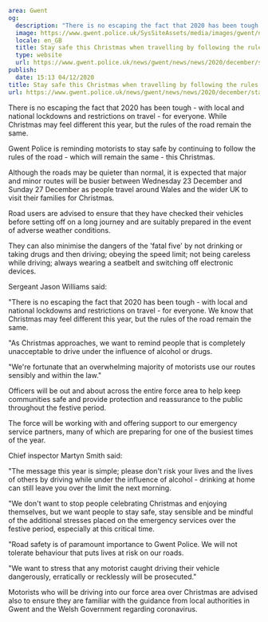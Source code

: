 ```yaml
area: Gwent
og:
  description: "There is no escaping the fact that 2020 has been tough \u2013 with local and national lockdowns and restrictions on travel \u2013 for everyone. While Christmas may feel different this year, but the rules of the road remain the same."
  image: https://www.gwent.police.uk/SysSiteAssets/media/images/gwent/news/2109_09_drink_and_drive_sm_graphics_tw_eng.jpg?crop=(6,0,4994,2625)&amp;w=600&amp;h=300&amp;scale=both
  locale: en_GB
  title: Stay safe this Christmas when travelling by following the rules of the roads
  type: website
  url: https://www.gwent.police.uk/news/gwent/news/news/2020/december/stay-safe-this-christmas-when-travelling-by-following-the-rules-of-the-roads/
publish:
  date: 15:13 04/12/2020
title: Stay safe this Christmas when travelling by following the rules of the roads | Gwent Police
url: https://www.gwent.police.uk/news/gwent/news/news/2020/december/stay-safe-this-christmas-when-travelling-by-following-the-rules-of-the-roads/
```

There is no escaping the fact that 2020 has been tough - with local and national lockdowns and restrictions on travel - for everyone. While Christmas may feel different this year, but the rules of the road remain the same.

Gwent Police is reminding motorists to stay safe by continuing to follow the rules of the road - which will remain the same - this Christmas.

Although the roads may be quieter than normal, it is expected that major and minor routes will be busier between Wednesday 23 December and Sunday 27 December as people travel around Wales and the wider UK to visit their families for Christmas.

Road users are advised to ensure that they have checked their vehicles before setting off on a long journey and are suitably prepared in the event of adverse weather conditions.

They can also minimise the dangers of the 'fatal five' by not drinking or taking drugs and then driving; obeying the speed limit; not being careless while driving; always wearing a seatbelt and switching off electronic devices.

Sergeant Jason Williams said:

"There is no escaping the fact that 2020 has been tough - with local and national lockdowns and restrictions on travel - for everyone. We know that Christmas may feel different this year, but the rules of the road remain the same.

"As Christmas approaches, we want to remind people that is completely unacceptable to drive under the influence of alcohol or drugs.

"We're fortunate that an overwhelming majority of motorists use our routes sensibly and within the law."

Officers will be out and about across the entire force area to help keep communities safe and provide protection and reassurance to the public throughout the festive period.

The force will be working with and offering support to our emergency service partners, many of which are preparing for one of the busiest times of the year.

Chief inspector Martyn Smith said:

"The message this year is simple; please don't risk your lives and the lives of others by driving while under the influence of alcohol - drinking at home can still leave you over the limit the next morning.

"We don't want to stop people celebrating Christmas and enjoying themselves, but we want people to stay safe, stay sensible and be mindful of the additional stresses placed on the emergency services over the festive period, especially at this critical time.

"Road safety is of paramount importance to Gwent Police. We will not tolerate behaviour that puts lives at risk on our roads.

"We want to stress that any motorist caught driving their vehicle dangerously, erratically or recklessly will be prosecuted."

Motorists who will be driving into our force area over Christmas are advised also to ensure they are familiar with the guidance from local authorities in Gwent and the Welsh Government regarding coronavirus.
